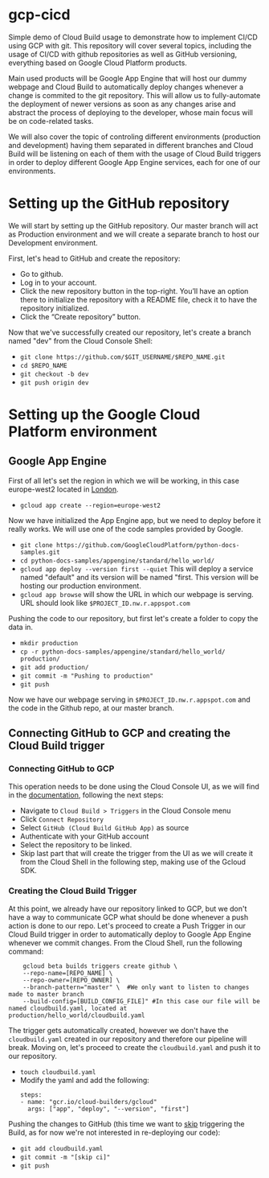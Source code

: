 # gcp-cicd
Simple demo of Cloud Build usage to demonstrate how to implement CI/CD using GCP with git. This repository will cover several topics, including the usage of CI/CD with github repositories as well as GitHub versioning, everything based on Google Cloud Platform products.

Main used products will be Google App Engine that will host our dummy webpage and Cloud Build to automatically deploy changes whenever a change is commited to the git repository. This will allow us to fully-automate the deployment of newer versions as soon as any changes arise and abstract the process of deploying to the developer, whose main focus will be on code-related tasks.

We will also cover the topic of controling different environments (production and development) having them separated in different branches and Cloud Build will be listening on each of them with the usage of Cloud Build triggers in order to deploy different Google App Engine services, each for one of our environments.

# Setting up the GitHub repository

We will start by setting up the GitHub repository. Our master branch will act as Production environment and we will create a separate branch to host our Development environment.

First, let's head to GitHub and create the repository:

- Go to github.
- Log in to your account.
- Click the new repository button in the top-right. You’ll have an option there to initialize the repository with a README file, check it to have the repository initialized.
- Click the “Create repository” button.

Now that we've successfully created our repository, let's create a branch named "dev" from the Cloud Console Shell:

- `git clone https://github.com/$GIT_USERNAME/$REPO_NAME.git`
- `cd $REPO_NAME`
- `git checkout -b dev`
- `git push origin dev`

# Setting up the Google Cloud Platform environment
## Google App Engine
First of all let's set the region in which we will be working, in this case europe-west2 located in [London](https://cloud.google.com/compute/docs/regions-zones#locations).

- `gcloud app create --region=europe-west2`

Now we have initialized the App Engine app, but we need to deploy before it really works. We will use one of the code samples provided by Google.

- `git clone https://github.com/GoogleCloudPlatform/python-docs-samples.git`
- `cd python-docs-samples/appengine/standard/hello_world/`
- `gcloud app deploy --version first --quiet` This will deploy a service named "default" and its version will be named "first. This version will be hosting our production environment.
- `gcloud app browse` will show the URL in which our webpage is serving. URL should look like `$PROJECT_ID.nw.r.appspot.com`

Pushing the code to our repository, but first let's create a folder to copy the data in.

- `mkdir production`
- `cp -r python-docs-samples/appengine/standard/hello_world/ production/`
- `git add production/`
- `git commit -m "Pushing to production"`
- `git push`

Now we have our webpage serving in `$PROJECT_ID.nw.r.appspot.com` and the code in the Github repo, at our master branch.

## Connecting GitHub to GCP and creating the Cloud Build trigger
### Connecting GitHub to GCP

This operation needs to be done using the Cloud Console UI, as we will find in the [documentation](https://cloud.google.com/cloud-build/docs/running-builds/create-manage-triggers#connecting_to_source_repositories), following the next steps:

- Navigate to `Cloud Build > Triggers` in the Cloud Console menu 
- Click `Connect Repository`
- Select `GitHub (Cloud Build GitHub App)` as source
- Authenticate with your GitHub account
- Select the repository to be linked.
- Skip last part that will create the trigger from the UI as we will create it from the Cloud Shell in the following step, making use of the Gcloud SDK.

### Creating the Cloud Build Trigger
At this point, we already have our repository linked to GCP, but we don't have a way to communicate GCP what should be done whenever a push action is done to our repo. Let's proceed to create a Push Trigger in our Cloud Build trigger in order to automatically deploy to Google App Engine whenever we commit changes. From the Cloud Shell, run the following command:

```    
    gcloud beta builds triggers create github \
    --repo-name=[REPO_NAME] \
    --repo-owner=[REPO_OWNER] \
    --branch-pattern="master" \  #We only want to listen to changes made to master branch
    --build-config=[BUILD_CONFIG_FILE]" #In this case our file will be named cloudbuild.yaml, located at production/hello_world/cloudbuild.yaml
```

The trigger gets automatically created, however we don't have the `cloudbuild.yaml` created in our repository and therefore our pipeline will break. Moving on, let's proceed to create the `cloudbuild.yaml` and push it to our repository.

- `touch cloudbuild.yaml`
- Modify the yaml and add the following:
  ```
  steps:
  - name: "gcr.io/cloud-builders/gcloud"
    args: ["app", "deploy", "--version", "first"]
  ```
Pushing the changes to GitHub (this time we want to [skip](https://cloud.google.com/cloud-build/docs/running-builds/create-manage-triggers#skipping_a_build_trigger) triggering the Build, as for now we're not interested in re-deploying our code):
- `git add cloudbuild.yaml`
- `git commit -m "[skip ci]"`
- `git push`
